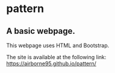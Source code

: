 # pattern

## A basic webpage.

This webpage uses HTML and Bootstrap.


The site is available at the following link:
https://airborne95.github.io/pattern/
